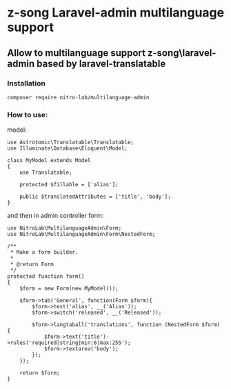 # z-song Laravel-admin multilanguage support

## Allow to multilanguage support z-song\laravel-admin based by laravel-translatable

### Installation

    composer require nitro-lab/multilanguage-admin

### How to use:
    
    
model:

    use Astrotomic\Translatable\Translatable;
    use Illuminate\Database\Eloquent\Model;
    
    class MyModel extends Model
    {
        use Translatable;
    
        protected $fillable = ['alias'];
    
        public $translatedAttributes = ['title', 'body'];
    }

and then in admin controller form:
    
    use NitroLab\MultilanguageAdmin\Form;
    use NitroLab\MultilanguageAdmin\Form\NestedForm;

    /**
     * Make a form builder.
     *
     * @return Form
     */
    protected function form()
    {
        $form = new Form(new MyModel());

        $form->tab('General', function(Form $form){
            $form->text('alias', __('Alias'));
            $form->switch('released', __('Released'));

            $form->langtaball('translations', function (NestedForm $form) {
                $form->text('title')->rules('required|string|min:6|max:255');
                $form->textarea('body');
            });
        });

        return $form;
    }

